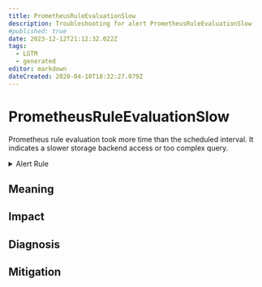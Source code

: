 ```yaml
---
title: PrometheusRuleEvaluationSlow
description: Troubleshooting for alert PrometheusRuleEvaluationSlow
#published: true
date: 2023-12-12T21:12:32.022Z
tags: 
  - LGTM
  - generated
editor: markdown
dateCreated: 2020-04-10T18:32:27.079Z
---
```


# PrometheusRuleEvaluationSlow

Prometheus rule evaluation took more time than the scheduled interval. It indicates a slower storage backend access or too complex query.

<details>
  <summary>Alert Rule</summary>

{{% rule "prometheus-self-monitoring/prometheus-self-monitoring-internal.yml" "PrometheusRuleEvaluationSlow" %}}

{{% comment %}}

```yaml
alert: PrometheusRuleEvaluationSlow
expr: prometheus_rule_group_last_duration_seconds > prometheus_rule_group_interval_seconds
for: 5m
labels:
    severity: warning
annotations:
    summary: Prometheus rule evaluation slow (instance {{ $labels.instance }})
    description: |-
        Prometheus rule evaluation took more time than the scheduled interval. It indicates a slower storage backend access or too complex query.
          VALUE = {{ $value }}
          LABELS = {{ $labels }}
    runbook: https://github.com/srerun/prometheus-alerts/blob/main/content/runbooks/prometheus-self-monitoring-internal/PrometheusRuleEvaluationSlow.md

```

{{% /comment %}}

</details>


## Meaning
[//]: # "Short paragraph that explains what the alert means"


## Impact
[//]: # "What could / will happen if the alert is not addressed"



## Diagnosis
[//]: # "Steps to take to identify the cause of the problem"



## Mitigation
[//]: # "The steps necessary to resolve the alert"
